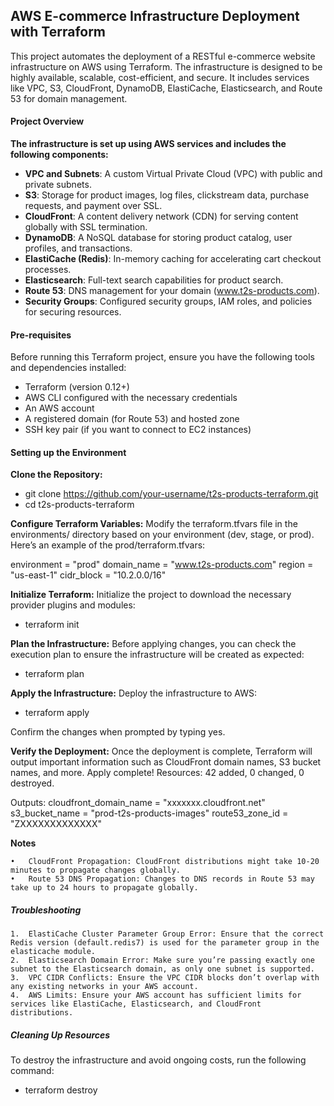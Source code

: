## AWS E-commerce Infrastructure Deployment with Terraform

This project automates the deployment of a RESTful e-commerce website infrastructure on AWS using Terraform. The infrastructure is designed to be highly available, scalable, cost-efficient, and secure. It includes services like VPC, S3, CloudFront, DynamoDB, ElastiCache, Elasticsearch, and Route 53 for domain management.

#### Project Overview

**The infrastructure is set up using AWS services and includes the following components:**

* **VPC and Subnets**: A custom Virtual Private Cloud (VPC) with public and private subnets.
* **S3**: Storage for product images, log files, clickstream data, purchase requests, and payment over SSL.
* **CloudFront**: A content delivery network (CDN) for serving content globally with SSL termination.
* **DynamoDB**: A NoSQL database for storing product catalog, user profiles, and transactions.
* **ElastiCache (Redis)**: In-memory caching for accelerating cart checkout processes.
* **Elasticsearch**: Full-text search capabilities for product search.
* **Route 53**: DNS management for your domain (www.t2s-products.com).
* **Security Groups**: Configured security groups, IAM roles, and policies for securing resources.

#### Pre-requisites

Before running this Terraform project, ensure you have the following tools and dependencies installed:

* Terraform (version 0.12+)
* AWS CLI configured with the necessary credentials
* An AWS account
* A registered domain (for Route 53) and hosted zone
* SSH key pair (if you want to connect to EC2 instances)

#### Setting up the Environment

**Clone the Repository:** 
* git clone https://github.com/your-username/t2s-products-terraform.git
* cd t2s-products-terraform

**Configure Terraform Variables:**
Modify the terraform.tfvars file in the environments/ directory based on your environment (dev, stage, or prod). Here’s an example of the prod/terraform.tfvars:

environment = "prod"
domain_name = "www.t2s-products.com"
region      = "us-east-1"
cidr_block  = "10.2.0.0/16"

**Initialize Terraform:**
Initialize the project to download the necessary provider plugins and modules:
* terraform init

**Plan the Infrastructure:**
Before applying changes, you can check the execution plan to ensure the infrastructure will be created as expected:
* terraform plan

**Apply the Infrastructure:**
Deploy the infrastructure to AWS:
* terraform apply 

Confirm the changes when prompted by typing yes.

**Verify the Deployment:**
Once the deployment is complete, Terraform will output important information such as CloudFront domain names, S3 bucket names, and more.
Apply complete! Resources: 42 added, 0 changed, 0 destroyed.

Outputs:
cloudfront_domain_name = "xxxxxxx.cloudfront.net"
s3_bucket_name = "prod-t2s-products-images"
route53_zone_id = "ZXXXXXXXXXXXXX"

**Notes**

	•	CloudFront Propagation: CloudFront distributions might take 10-20 minutes to propagate changes globally.
	•	Route 53 DNS Propagation: Changes to DNS records in Route 53 may take up to 24 hours to propagate globally.

##### Troubleshooting

	1.	ElastiCache Cluster Parameter Group Error: Ensure that the correct Redis version (default.redis7) is used for the parameter group in the elasticache module.
	2.	Elasticsearch Domain Error: Make sure you’re passing exactly one subnet to the Elasticsearch domain, as only one subnet is supported.
	3.	VPC CIDR Conflicts: Ensure the VPC CIDR blocks don’t overlap with any existing networks in your AWS account.
	4.	AWS Limits: Ensure your AWS account has sufficient limits for services like ElastiCache, Elasticsearch, and CloudFront distributions.

##### Cleaning Up Resources

To destroy the infrastructure and avoid ongoing costs, run the following command:
* terraform destroy

